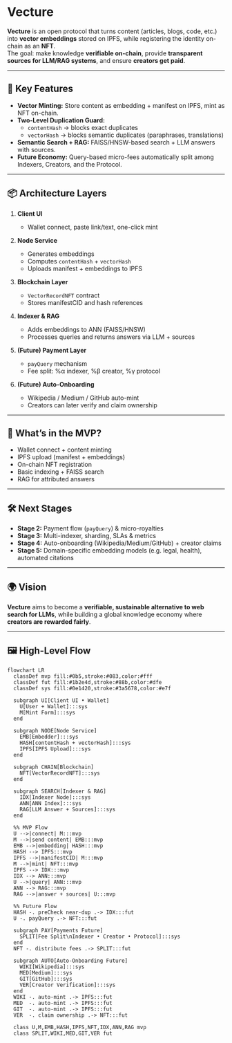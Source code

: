 # Vecture

**Vecture** is an open protocol that turns content (articles, blogs, code, etc.) into **vector embeddings** stored on IPFS, while registering the identity on-chain as an **NFT**.  
The goal: make knowledge **verifiable on-chain**, provide **transparent sources for LLM/RAG systems**, and ensure **creators get paid**.

---

## 🚀 Key Features

- **Vector Minting:** Store content as embedding + manifest on IPFS, mint as NFT on-chain.  
- **Two-Level Duplication Guard:**  
  - `contentHash` → blocks exact duplicates  
  - `vectorHash` → blocks semantic duplicates (paraphrases, translations)  
- **Semantic Search + RAG:** FAISS/HNSW-based search + LLM answers with sources.  
- **Future Economy:** Query-based micro-fees automatically split among Indexers, Creators, and the Protocol.

---

## 📦 Architecture Layers

1. **Client UI**  
   - Wallet connect, paste link/text, one-click mint  

2. **Node Service**  
   - Generates embeddings  
   - Computes `contentHash` + `vectorHash`  
   - Uploads manifest + embeddings to IPFS  

3. **Blockchain Layer**  
   - `VectorRecordNFT` contract  
   - Stores manifestCID and hash references  

4. **Indexer & RAG**  
   - Adds embeddings to ANN (FAISS/HNSW)  
   - Processes queries and returns answers via LLM + sources  

5. **(Future) Payment Layer**  
   - `payQuery` mechanism  
   - Fee split: %α indexer, %β creator, %γ protocol  

6. **(Future) Auto-Onboarding**  
   - Wikipedia / Medium / GitHub auto-mint  
   - Creators can later verify and claim ownership  

---

## 🔑 What’s in the MVP?

- Wallet connect + content minting  
- IPFS upload (manifest + embeddings)  
- On-chain NFT registration  
- Basic indexing + FAISS search  
- RAG for attributed answers  

---

## 🛠️ Next Stages

- **Stage 2:** Payment flow (`payQuery`) & micro-royalties  
- **Stage 3:** Multi-indexer, sharding, SLAs & metrics  
- **Stage 4:** Auto-onboarding (Wikipedia/Medium/GitHub) + creator claims  
- **Stage 5:** Domain-specific embedding models (e.g. legal, health), automated citations  

---

## 🌍 Vision

**Vecture** aims to become a **verifiable, sustainable alternative to web search for LLMs**, while building a global knowledge economy where **creators are rewarded fairly**.

---

## 🖼️ High-Level Flow

```mermaid
flowchart LR
  classDef mvp fill:#0b5,stroke:#083,color:#fff
  classDef fut fill:#1b2e4d,stroke:#88b,color:#dfe
  classDef sys fill:#0e1420,stroke:#3a5678,color:#e7f

  subgraph UI[Client UI • Wallet]
    U[User + Wallet]:::sys
    M[Mint Form]:::sys
  end

  subgraph NODE[Node Service]
    EMB[Embedder]:::sys
    HASH[contentHash + vectorHash]:::sys
    IPFS[IPFS Upload]:::sys
  end

  subgraph CHAIN[Blockchain]
    NFT[VectorRecordNFT]:::sys
  end

  subgraph SEARCH[Indexer & RAG]
    IDX[Indexer Node]:::sys
    ANN[ANN Index]:::sys
    RAG[LLM Answer + Sources]:::sys
  end

  %% MVP Flow
  U -->|connect| M:::mvp
  M -->|send content| EMB:::mvp
  EMB -->|embedding| HASH:::mvp
  HASH --> IPFS:::mvp
  IPFS -->|manifestCID| M:::mvp
  M -->|mint| NFT:::mvp
  IPFS --> IDX:::mvp
  IDX --> ANN:::mvp
  U -->|query| ANN:::mvp
  ANN --> RAG:::mvp
  RAG -->|answer + sources| U:::mvp

  %% Future Flow
  HASH -. preCheck near-dup .-> IDX:::fut
  U -. payQuery .-> NFT:::fut

  subgraph PAY[Payments Future]
    SPLIT[Fee Split\nIndexer • Creator • Protocol]:::sys
  end
  NFT -. distribute fees .-> SPLIT:::fut

  subgraph AUTO[Auto-Onboarding Future]
    WIKI[Wikipedia]:::sys
    MED[Medium]:::sys
    GIT[GitHub]:::sys
    VER[Creator Verification]:::sys
  end
  WIKI -. auto-mint .-> IPFS:::fut
  MED  -. auto-mint .-> IPFS:::fut
  GIT  -. auto-mint .-> IPFS:::fut
  VER  -. claim ownership .-> NFT:::fut

  class U,M,EMB,HASH,IPFS,NFT,IDX,ANN,RAG mvp
  class SPLIT,WIKI,MED,GIT,VER fut
